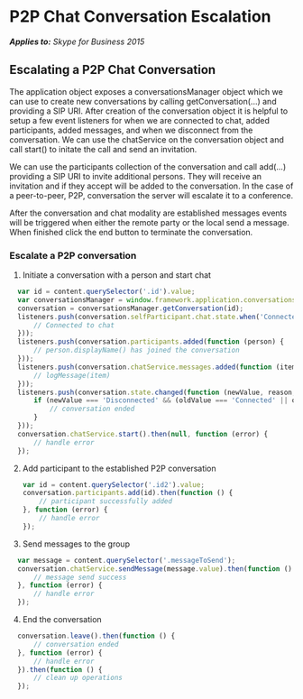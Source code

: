 
# P2P Chat Conversation Escalation


 _**Applies to:** Skype for Business 2015_

## Escalating a P2P Chat Conversation

The application object exposes a conversationsManager object which we can use to create new conversations by calling getConversation(...) and providing a SIP URI.  After creation of the conversation object it is helpful to setup a few event listeners for when we are connected to chat, added participants, added messages, and when we disconnect from the conversation.  We can use the chatService on the conversation object and call start() to initate the call and send an invitation.

We can use the participants collection of the conversation and call add(...) providing a SIP URI to invite additional persons.  They will receive an invitation and if they accept will be added to the conversation.  In the case of a peer-to-peer, P2P, conversation the server will escalate it to a conference.

After the conversation and chat modality are established messages events will be triggered when either the remote party or the local send a message.  When finished click the end button to terminate the conversation.

### Escalate a P2P conversation

1. Initiate a conversation with a person and start chat

  ```js
    var id = content.querySelector('.id').value;
    var conversationsManager = window.framework.application.conversationsManager;
    conversation = conversationsManager.getConversation(id);
    listeners.push(conversation.selfParticipant.chat.state.when('Connected', function () {
        // Connected to chat
    }));
    listeners.push(conversation.participants.added(function (person) {
        // person.displayName() has joined the conversation
    }));
    listeners.push(conversation.chatService.messages.added(function (item) {
        // logMessage(item)
    }));
    listeners.push(conversation.state.changed(function (newValue, reason, oldValue) {
        if (newValue === 'Disconnected' && (oldValue === 'Connected' || oldValue === 'Connecting')) {
            // conversation ended
        }
    }));
    conversation.chatService.start().then(null, function (error) {
        // handle error
    });
  ```

2. Add participant to the established P2P conversation

    ```js
    var id = content.querySelector('.id2').value;
    conversation.participants.add(id).then(function () {
        // participant successfully added
    }, function (error) {
        // handle error
    });
    ```

3. Send messages to the group

  ```js
    var message = content.querySelector('.messageToSend');
    conversation.chatService.sendMessage(message.value).then(function () {
        // message send success
    }, function (error) {
        // handle error
    });
  ```

4. End the conversation

  ```js
    conversation.leave().then(function () {
        // conversation ended
    }, function (error) {
        // handle error
    }).then(function () {
        // clean up operations
    });
  ```